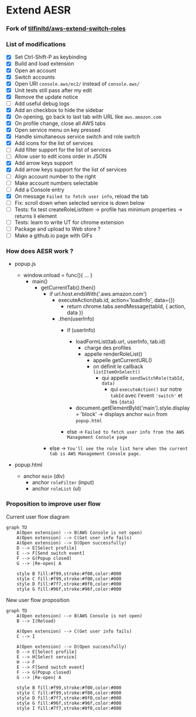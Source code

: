 # Extend AESR
### Fork of [tilfinltd/aws-extend-switch-roles](https://github.com/tilfinltd/aws-extend-switch-roles)

### List of modifications
- [x] Set Ctrl-Shift-P as keybinding
- [x] Build and load extension
- [x] Open an account
- [x] Switch accounts
- [x] Open URI `console.aws/ec2/` instead of `console.aws/`
- [x] Unit tests still pass after my edit
- [x] Remove the update notice
- [ ] Add useful debug logs
- [x] Add an checkbox to hide the sidebar
- [x] On opening, go back to last tab with URL like `aws.amazon.com`
- [x] On profile change, close all AWS tabs
- [x] Open service menu on key pressed
- [x] Handle simultaneous service switch and role switch
- [x] Add icons for the list of services
- [ ] Add filter support for the list of services
- [ ] Allow user to edit icons order in JSON
- [x] Add arrow keys support
- [x] Add arrow keys support for the list of services
- [ ] Align account number to the right
- [ ] Make account numbers selectable
- [ ] Add a Console entry
- [x] On message `Failed to fetch user info`, reload the tab
- [ ] Fix: scroll down when selected service is down below
- [ ] Tests: fix test createRoleListItem -> profile has minimum properties -> returns li element
- [ ] Tests: learn to write UT for chrome extension
- [ ] Package and upload to Web store ?
- [ ] Make a github.io page with GIFs

### How does AESR work ?
- popup.js
  - window.onload = func(){ ... }
    - main()
      - getCurrentTab().then()
        - if url.host.endsWith('.aws.amazon.com')
          - executeAction(tab.id, action='loadInfo', data={})
            - return chrome.tabs.sendMessage(tabId, { action, data })
          - .then(userInfo)
            - if (userInfo)
              - loadFormList(tab.url, userInfo, tab.id)
                - charge des profiles
                - appelle renderRoleList()
                  - appelle getCurrentURL()
                  - on définit le callback `listItemOnSelect()`
                    - qui appelle `sendSwitchRole(tabId, data)`
                      - qui `executeAction()` sur notre `tabId` avec l'event `'switch'` et les `{data}`
              - document.getElementById('main').style.display = 'block'
                → displays anchor `main` from `popup.html`

            - else → `Failed to fetch user info from the AWS Management Console page`
        - else → `You'll see the role list here when the current tab is AWS Management Console page.`

- popup.html
  - anchor `main` (div)
    - anchor `roleFilter` (input)
    - anchor `roleList` (ul)

### Proposition to improve user flow
Current user flow diagram
```mermaid
graph TD
    A(Open extension) --> B(AWS Console is not open)
    A(Open extension) --> C(Get user info fails)
    A(Open extension) --> D(Open successfully)
    D --> E[Select profile]
    E --> F[Send switch event]
    F --> G(Popup closed)
    G --> |Re-open| A

    style B fill:#f99,stroke:#f00,color:#000
    style C fill:#f99,stroke:#f00,color:#000
    style D fill:#7f7,stroke:#0f0,color:#000
    style G fill:#96f,stroke:#96f,color:#000
```

New user flow proposition
```mermaid
graph TD
    A(Open extension) --> B(AWS Console is not open)
    B --> I(Reload)

    A(Open extension) --> C(Get user info fails)
    C --> I

    A(Open extension) --> D(Open successfully)
    D --> E[Select profile]
    E --> H[Select service]
    H --> F
    E --> F[Send switch event]
    F --> G(Popup closed)
    G --> |Re-open| A

    style B fill:#f99,stroke:#f00,color:#000
    style C fill:#f99,stroke:#f00,color:#000
    style D fill:#7f7,stroke:#0f0,color:#000
    style G fill:#96f,stroke:#96f,color:#000
    style I fill:#7f7,stroke:#0f0,color:#000
```
